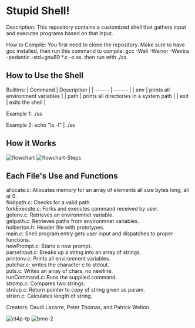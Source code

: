 # Stupid Shell!

Description: This repository contains a customized shell that gathers input and executes programs based on that input.

How to Compile: You first need to clone the repository. Make sure to have gcc installed, then run this command to compile:
gcc -Wall -Werror -Wextra -pedantic -std=gnu89 *.c -o ss.
then run with ./ss.

## How to Use the Shell
Builtins:
| Command | Description |
| ------ | ------ |
| env | prints all environment variables |
| path | prints all directories in a system path |
| exit | exits the shell |

Example 1: ./ss

Example 2: echo "ls -l" | ./ss

## How it Works
![flowchart](https://user-images.githubusercontent.com/77690147/131719095-e2efc422-70bb-4824-81e9-7238f2866c16.jpg) ![flowchart-Steps](https://user-images.githubusercontent.com/77690147/131720545-c26ba281-1e26-460e-b6f6-e169f3193d16.jpg)

## Each File's Use and Functions

allocate.c: Allocates memory for an array of elements all size bytes long, all at 0.   
findpath.c: Checks for a valid path.  
forkExecute.c: Forks and executes command received by user.  
getenv.c: Retrieves an environmnet variable.  
getpath.c: Retrieves paths from environmnet variables.  
holberton.h: Header file with prototypes.  
main.c: Shell program entry gets user input and dispatches to proper functions.  
newPrompt.c: Starts a new prompt.  
parseInput.c: Breaks up a string into an array of strings.  
printenv.c: Prints all environment variables.  
putchar.c: writes the character c to stdout.  
puts.c: Writes an array of chars, no newline.   
runCommand.c: Runs the supplied command.  
strcmp.c: Compares two strings.   
strdup.c: Return pointer to copy of string given as param.  
strlen.c: Calculates length of string.    

Creators: Daudi Lazarre, Peter Thomas, and Patrick Welton

![cl4p-tp](https://user-images.githubusercontent.com/77690147/131721445-ebf9d4e3-a47d-4fcc-b1f5-5cf4054f26ef.jpg) ![bmo-2](https://user-images.githubusercontent.com/77690147/131721457-2fbf8879-9291-4b6a-9833-63cecd75263e.jpg)
